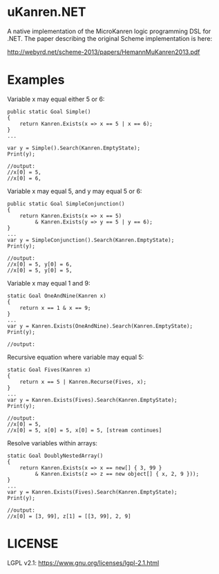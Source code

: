 # uKanren.NET

A native implementation of the MicroKanren logic programming DSL for .NET. The paper describing the
original Scheme implementation is here:

http://webyrd.net/scheme-2013/papers/HemannMuKanren2013.pdf

# Examples

Variable x may equal either 5 or 6:

    public static Goal Simple()
    {
        return Kanren.Exists(x => x == 5 | x == 6);
    }
	...
	
    var y = Simple().Search(Kanren.EmptyState);
    Print(y);

	//output:
	//x[0] = 5,
	//x[0] = 6,

Variable x may equal 5, and y may equal 5 or 6:

    public static Goal SimpleConjunction()
    {
        return Kanren.Exists(x => x == 5)
             & Kanren.Exists(y => y == 5 | y == 6);
    }
	...
    var y = SimpleConjunction().Search(Kanren.EmptyState);
    Print(y);

	//output:
	//x[0] = 5, y[0] = 6,
	//x[0] = 5, y[0] = 5,

Variable x may equal 1 and 9:

    static Goal OneAndNine(Kanren x)
    {
        return x == 1 & x == 9;
    }
	...
    var y = Kanren.Exists(OneAndNine).Search(Kanren.EmptyState);
    Print(y);

	//output:

Recursive equation where variable may equal 5:

    static Goal Fives(Kanren x)
    {
        return x == 5 | Kanren.Recurse(Fives, x);
    }
	...
    var y = Kanren.Exists(Fives).Search(Kanren.EmptyState);
    Print(y);

	//output:
	//x[0] = 5,
	//x[0] = 5, x[0] = 5, x[0] = 5, [stream continues]

Resolve variables within arrays:

    static Goal DoublyNestedArray()
    {
        return Kanren.Exists(x => x == new[] { 3, 99 }
			 & Kanren.Exists(z => z == new object[] { x, 2, 9 }));
    }
	...
    var y = Kanren.Exists(Fives).Search(Kanren.EmptyState);
    Print(y);

	//output:
	//x[0] = [3, 99], z[1] = [[3, 99], 2, 9]

# LICENSE

LGPL v2.1:
https://www.gnu.org/licenses/lgpl-2.1.html